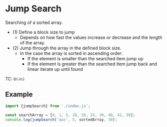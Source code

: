 # Jump Search

Searching of a sorted array. 

* (1) Define a block size to jump
  * Depends on how fast the values increase or decrease and the length of the array.
* (2) Jump through the array in the defined block size.
  * In the case the array is sorted in ascending order:
    * If the element is smaller than the searched item jump up
    * If the element is greater than the searched item jump back and linear iterate up until found

TC: ``O(√n)``

## Example

``` javascript
import {jumpSearch} from './index.js';

const searchArray = [0, 1, 5, 10, 20, 25, 30, 40, 42, 50];
console.log(jumpSearch('asc', 5, sortedArray, 30);
```

